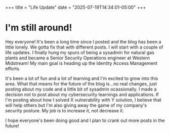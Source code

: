 +++
title = "Life Update"
date = "2025-07-19T14:34:01-05:00"
+++

# I'm still around!

Hey everyone! It's been a long time since I posted and the blog has been a little lonely. We gotta fix that with different posts. I will start with a couple of life updates. I finally hung my spurs of being a sysadmin for natural gas plants and became a Senior Security Operations engineer at Western Midstream! My main goal is heading up the Identity Access Management efforts. 

It's been a lot of fun and a lot of learning and I'm excited to grow into this area. What that means for the future of the blog is...no real changes, just posting about my code and a little bit of sysadmin ocassionally. I made a decision not to post about my cybersecurity learnings and applications. If I'm posting about how I solved X vulnerability with Y solution, I believe that will help others but I'm also giving away the game of my company's security posture. My job is to increase it, not decrease it. 

I hope everyone's been doing good and I plan to crank out more posts in the future!
